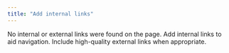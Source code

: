 ```yaml
---
title: "Add internal links"
---
```


No internal or external links were found on the page.
Add internal links to aid navigation.
Include high-quality external links when appropriate.

